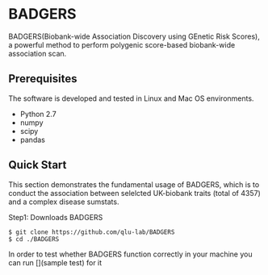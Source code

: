 # BADGERS

BADGERS(Biobank-wide Association Discovery using GEnetic Risk Scores), a powerful method to perform polygenic score-based biobank-wide association scan.

## Prerequisites
The software is developed and tested in Linux and Mac OS environments.
- Python 2.7
- numpy
- scipy
- pandas

## Quick Start 
This section demonstrates the fundamental usage of BADGERS, which is to conduct the association between selelcted UK-biobank traits (total of 4357) and a complex disease sumstats. 

Step1: Downloads BADGERS
```
$ git clone https://github.com/qlu-lab/BADGERS
$ cd ./BADGERS
```
In order to test whether BADGERS function correctly in your machine you can run [](sample test) for it
